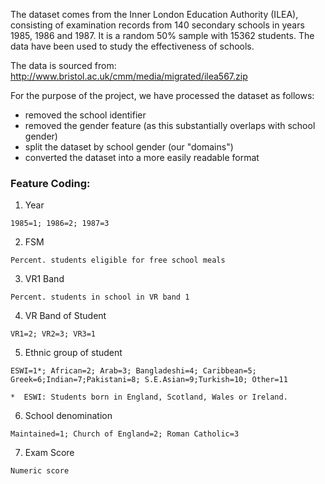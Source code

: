 The dataset comes from the Inner London Education Authority (ILEA),
consisting of examination records from 140 secondary schools in years 1985, 1986 and 1987. It is a random 50% sample with 15362 students. The data have been used to study the effectiveness of schools.

The data is sourced from:
    http://www.bristol.ac.uk/cmm/media/migrated/ilea567.zip 

For the purpose of the project, we have processed the dataset as follows:
  - removed the school identifier 
  - removed the gender feature (as this substantially overlaps with school gender)
  - split the dataset by school gender (our "domains")
  - converted the dataset into a more easily readable format

### Feature Coding:
1) Year
```
1985=1; 1986=2; 1987=3
```
2) FSM
```
Percent. students eligible for free school meals
```
3) VR1 Band
```
Percent. students in school in VR band 1
```

4) VR Band of Student
```
VR1=2; VR2=3; VR3=1
```

5) Ethnic group of student
```
ESWI=1*; African=2; Arab=3; Bangladeshi=4; Caribbean=5; Greek=6;Indian=7;Pakistani=8; S.E.Asian=9;Turkish=10; Other=11

*  ESWI: Students born in England, Scotland, Wales or Ireland.
```

6) School denomination
```
Maintained=1; Church of England=2; Roman Catholic=3
```
7) Exam Score
```
Numeric score
```

